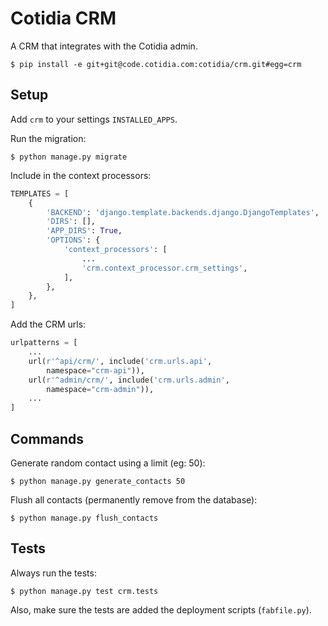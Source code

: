 Cotidia CRM
===========

A CRM that integrates with the Cotidia admin.

    $ pip install -e git+git@code.cotidia.com:cotidia/crm.git#egg=crm

## Setup

Add `crm` to your settings `INSTALLED_APPS`.

Run the migration:

    $ python manage.py migrate

Include in the context processors:

```python
TEMPLATES = [
    {
        'BACKEND': 'django.template.backends.django.DjangoTemplates',
        'DIRS': [],
        'APP_DIRS': True,
        'OPTIONS': {
            'context_processors': [
                ...
                'crm.context_processor.crm_settings',
            ],
        },
    },
]
```
  
Add the CRM urls:

```python
urlpatterns = [
    ...
    url(r'^api/crm/', include('crm.urls.api',
        namespace="crm-api")),
    url(r'^admin/crm/', include('crm.urls.admin',
        namespace="crm-admin")),
    ...
]
```

## Commands

Generate random contact using a limit (eg: 50):

    $ python manage.py generate_contacts 50

Flush all contacts (permanently remove from the database):

    $ python manage.py flush_contacts

## Tests

Always run the tests:
    
    $ python manage.py test crm.tests

Also, make sure the tests are added the deployment scripts (`fabfile.py`).